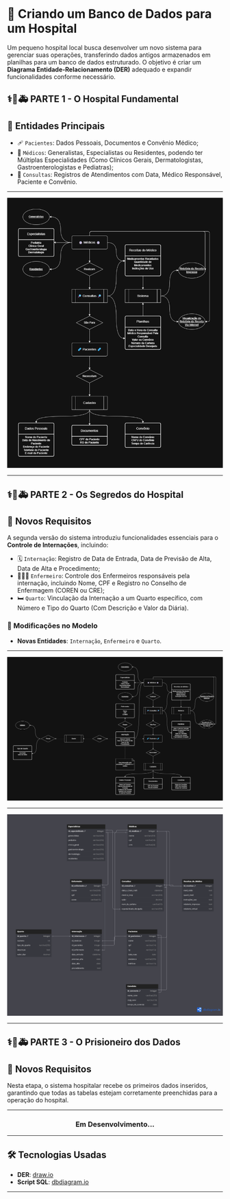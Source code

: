 # 🏥 Criando um Banco de Dados para um Hospital

Um pequeno hospital local busca desenvolver um novo sistema para gerenciar suas operações, transferindo dados antigos armazenados em planilhas para um banco de dados estruturado. O objetivo é criar um **Diagrama Entidade-Relacionamento (DER)** adequado e expandir funcionalidades conforme necessário.

## ⚕️🌈🚑 PARTE 1 - O Hospital Fundamental

## 📌 Entidades Principais
- 🩹 `Pacientes`: Dados Pessoais, Documentos e Convênio Médico;
- 🥼 `Médicos`: Generalistas, Especialistas ou Residentes, podendo ter Múltiplas Especialidades (Como Clínicos Gerais, Dermatologistas, Gastroenterologistas e Pediatras);
- 🔎 `Consultas`: Registros de Atendimentos com Data, Médico Responsável, Paciente e Convênio.

---

![Diagrama DER - Banco de Dados Hospital](./bdd_hospital_parte1.drawio.png)

---

## ⚕️🌈🚑 PARTE 2 - Os Segredos do Hospital

## 📌 Novos Requisitos
A segunda versão do sistema introduziu funcionalidades essenciais para o **Controle de Internações**, incluindo:
- 🗓️ `Internação`: Registro de Data de Entrada, Data de Previsão de Alta, Data de Alta e Procedimento;
- 🧑🏽‍⚕️ `Enfermeiro`: Controle dos Enfermeiros responsáveis pela internação, incluindo Nome, CPF e Registro no Conselho de Enfermagem (COREN ou CRE);
- 🛏️ `Quarto`: Vinculação da Internação a um Quarto específico, com Número e Tipo do Quarto (Com Descrição e Valor da Diária).

### 📌 Modificações no Modelo
- **Novas Entidades**: `Internação`, `Enfermeiro` e `Quarto`.

---

![Diagrama DER - Banco de Dados Hospital - Parte 2](./bdd_hospital_parte2.drawio.png)

---

![Script SQL - Banco de Dados Hospital](./Banco_de_Dados_Hospital_Script.png)

---

## ⚕️🌈🚑 PARTE 3 - O Prisioneiro dos Dados

## 📌 Novos Requisitos
Nesta etapa, o sistema hospitalar recebe os primeiros dados inseridos, garantindo que todas as tabelas estejam corretamente preenchidas para a operação do hospital.

---

<h3 align="center">Em Desenvolvimento...</h3>

---

## 🛠 Tecnologias Usadas
- **DER**: [draw.io](https://www.drawio.com/)
- **Script SQL**: [dbdiagram.io](https://dbdiagram.io/)

---
